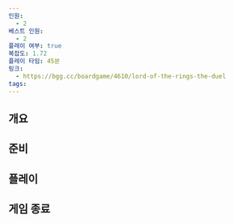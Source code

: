 ```yaml
---
인원:
  - 2
베스트 인원:
  - 2
플레이 여부: true
복잡도: 1.72
플레이 타임: 45분
링크:
  - https://bgg.cc/boardgame/4610/lord-of-the-rings-the-duel
tags:
---
```

## 개요
## 준비
## 플레이
## 게임 종료